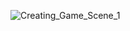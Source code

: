 ![Creating_Game_Scene_1](https://github.com/user-attachments/assets/229c27f8-415f-4aac-970d-a828f20c618b)
